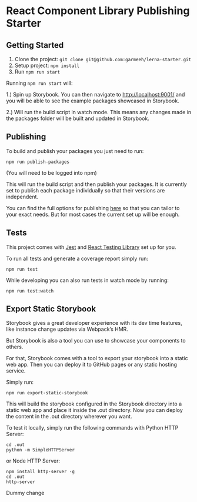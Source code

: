 # React Component Library Publishing Starter

## Getting Started

1. Clone the project: `git clone git@github.com:garmeeh/lerna-starter.git`
2. Setup project: `npm install`
3. Run `npm run start`

Running `npm run start` will:

1.) Spin up Storybook. You can then navigate to [http://localhost:9001/](http://localhost:9001/) and you will be able to see the example packages showcased in Storybook.

2.) Will run the build script in watch mode. This means any changes made in the packages folder will be built and updated in Storybook.

## Publishing

To build and publish your packages you just need to run:

```
npm run publish-packages
```

(You will need to be logged into npm)

This will run the build script and then publish your packages. It is currently set to publish each package individually so that their versions are independent.

You can find the full options for publishing [here](https://github.com/lerna/lerna/tree/master/commands/publish#readme) so that you can tailor to your exact needs. But for most cases the current set up will be enough.

## Tests

This project comes with [Jest](https://jestjs.io/) and [React Testing Library](https://github.com/kentcdodds/react-testing-library) set up for you.

To run all tests and generate a coverage report simply run:

```
npm run test
```

While developing you can also run tests in watch mode by running:

```
npm run test:watch
```

## Export Static Storybook

Storybook gives a great developer experience with its dev time features, like instance change updates via Webpack’s HMR.

But Storybook is also a tool you can use to showcase your components to others.

For that, Storybook comes with a tool to export your storybook into a static web app. Then you can deploy it to GitHub pages or any static hosting service.

Simply run:

```
npm run export-static-storybook
```

This will build the storybook configured in the Storybook directory into a static web app and place it inside the .out directory. Now you can deploy the content in the .out directory wherever you want.

To test it locally, simply run the following commands with Python HTTP Server:

```
cd .out
python -m SimpleHTTPServer
```

or Node HTTP Server:

```
npm install http-server -g
cd .out
http-server
```

Dummy change
